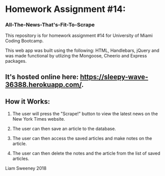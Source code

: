 # Homework Assignment #14:
### All-The-News-That's-Fit-To-Scrape

This repository is for homework assignment #14 for University of Miami Coding Bootcamp. 

This web app was built using the following: HTML, Handlebars, jQuery and was made functional by utlizing the Mongoose, Cheerio and Express packages.

## It's hosted online here: https://sleepy-wave-36388.herokuapp.com/.

## How it Works:
1. The user will press the "Scrape!" button to view the latest news on the New York Times website.

2. The user can then save an article to the database.

3. The user can then access the saved articles and make notes on the article. 

4. The user can then delete the notes and the article from the list of saved articles. 

Liam Sweeney 2018
